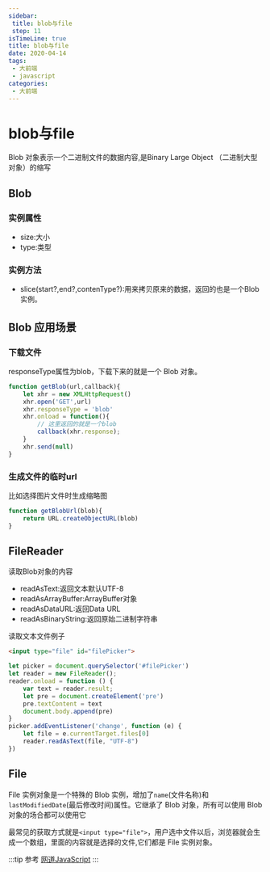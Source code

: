 ```yaml
---
sidebar:
 title: blob与file
 step: 11
isTimeLine: true
title: blob与file
date: 2020-04-14
tags:
 - 大前端
 - javascript
categories:
 - 大前端
---
```

# blob与file

Blob 对象表示一个二进制文件的数据内容,是Binary Large Object （二进制大型对象）的缩写
## Blob
### 实例属性
* size:大小
* type:类型
### 实例方法
* slice(start?,end?,contenType?):用来拷贝原来的数据，返回的也是一个Blob实例。

## Blob 应用场景
### 下载文件
responseType属性为blob，下载下来的就是一个 Blob 对象。
```js
function getBlob(url,callback){
    let xhr = new XMLHttpRequest()
    xhr.open('GET',url)
    xhr.responseType = 'blob'
    xhr.onload = function(){
        // 这里返回的就是一个blob
        callback(xhr.response);
    }
    xhr.send(null)
}
```
### 生成文件的临时url
比如选择图片文件时生成缩略图
```js
function getBlobUrl(blob){
    return URL.createObjectURL(blob)
}
```

## FileReader
读取Blob对象的内容
* readAsText:返回文本默认UTF-8
* readAsArrayBuffer:ArrayBuffer对象
* readAsDataURL:返回Data URL
* readAsBinaryString:返回原始二进制字符串

读取文本文件例子
```html
<input type="file" id="filePicker">
```
```js
let picker = document.querySelector('#filePicker')
let reader = new FileReader();
reader.onload = function () {
    var text = reader.result;
    let pre = document.createElement('pre')
    pre.textContent = text
    document.body.append(pre)
}
picker.addEventListener('change', function (e) {
    let file = e.currentTarget.files[0]
    reader.readAsText(file, "UTF-8")
})
```
## File 
File 实例对象是一个特殊的 Blob 实例，增加了``name``(文件名称)和``lastModifiedDate``(最后修改时间)属性。它继承了 Blob 对象，所有可以使用 Blob 对象的场合都可以使用它

最常见的获取方式就是``<input type="file">``，用户选中文件以后，浏览器就会生成一个数组，里面的内容就是选择的文件,它们都是 File 实例对象。

:::tip 参考
[网道JavaScript](http://wangdoc.com/javascript/bom/file.html#file-%E5%AF%B9%E8%B1%A1)
:::

<comment/>
<tongji/>